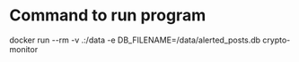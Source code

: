 # Command to run program
docker run --rm -v .:/data -e DB_FILENAME=/data/alerted_posts.db crypto-monitor
